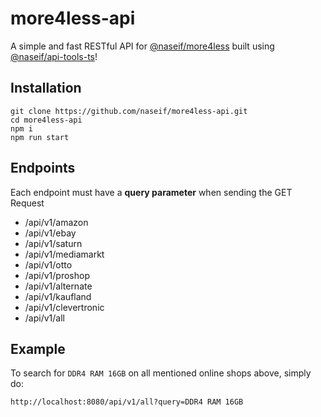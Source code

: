 # more4less-api

A simple and fast RESTful API for [@naseif/more4less](https://github.com/naseif/more4less) built using [@naseif/api-tools-ts](https://github.com/naseif/API-Tools-TS)!

## Installation

```
git clone https://github.com/naseif/more4less-api.git
cd more4less-api
npm i
npm run start
```

## Endpoints

Each endpoint must have a **query parameter** when sending the GET Request

-   /api/v1/amazon
-   /api/v1/ebay
-   /api/v1/saturn
-   /api/v1/mediamarkt
-   /api/v1/otto
-   /api/v1/proshop
-   /api/v1/alternate
-   /api/v1/kaufland
-   /api/v1/clevertronic
-   /api/v1/all

## Example

To search for `DDR4 RAM 16GB` on all mentioned online shops above, simply do:

```
http://localhost:8080/api/v1/all?query=DDR4 RAM 16GB
```

